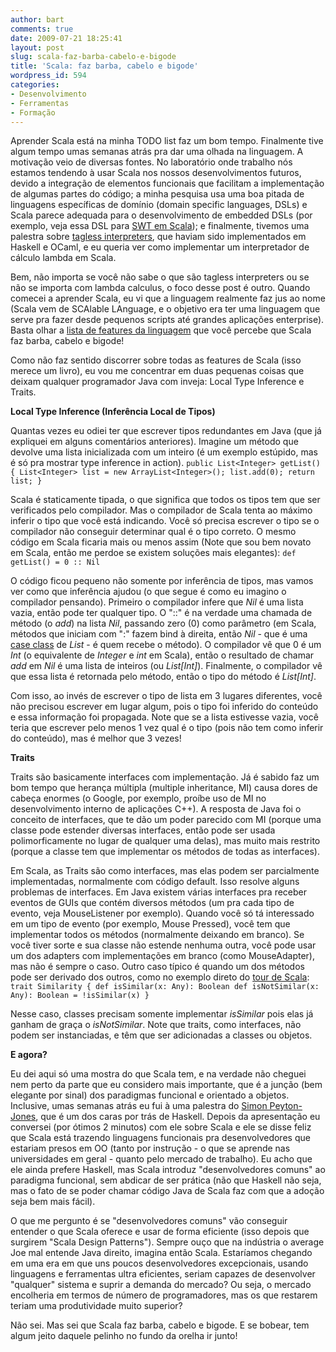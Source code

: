 ```yaml
---
author: bart
comments: true
date: 2009-07-21 18:25:41
layout: post
slug: scala-faz-barba-cabelo-e-bigode
title: 'Scala: faz barba, cabelo e bigode'
wordpress_id: 594
categories:
- Desenvolvimento
- Ferramentas
- Formação
---
```


Aprender Scala está na minha TODO list faz um bom tempo. Finalmente tive algum tempo umas semanas atrás pra dar uma olhada na linguagem. A motivação veio de diversas fontes. No laboratório onde trabalho nós estamos tendendo à usar Scala nos nossos desenvolvimentos futuros, devido a integração de elementos funcionais que facilitam a implementação de algumas partes do código; a minha pesquisa usa uma boa pitada de linguagens específicas de domínio (domain specific languages, DSLs) e Scala parece adequada para o desenvolvimento de embedded DSLs (por exemplo, veja essa DSL para [SWT em Scala](http://johlrogge.wordpress.com/2009/01/06/making-swt-shine-with-scala/)); e finalmente, tivemos uma palestra sobre [tagless interpreters](http://lambda-the-ultimate.org/node/2438), que haviam sido implementados em Haskell e OCaml, e eu queria ver como implementar um interpretador de cálculo lambda em Scala.

Bem, não importa se você não sabe o que são tagless interpreters ou se não se importa com lambda calculus, o foco desse post é outro. Quando comecei a aprender Scala, eu vi que a linguagem realmente faz jus ao nome (Scala vem de SCAlable LAnguage, e o objetivo era ter uma linguagem que serve pra fazer desde pequenos scripts até grandes aplicações enterprise). Basta olhar a [lista de features da linguagem](http://www.scala-lang.org/node/104) que você percebe que Scala faz barba, cabelo e bigode!

Como não faz sentido discorrer sobre todas as features de Scala (isso merece um livro), eu vou me concentrar em duas pequenas coisas que deixam qualquer programador Java com inveja: Local Type Inference e Traits.

**Local Type Inference (Inferência Local de Tipos)**

Quantas vezes eu odiei ter que escrever tipos redundantes em Java (que já expliquei em alguns comentários anteriores). Imagine um método que devolve uma lista inicializada com um inteiro (é um exemplo estúpido, mas é só pra mostrar type inference in action).
`
public List<Integer> getList() {
   List<Integer> list = new ArrayList<Integer>();
   list.add(0);
   return list;
}
`

Scala é staticamente tipada, o que significa que todos os tipos tem que ser verificados pelo compilador. Mas o compilador de Scala tenta ao máximo inferir o tipo que você está indicando. Você só precisa escrever o tipo se o compilador não conseguir determinar qual é o tipo correto. O mesmo código em Scala ficaria mais ou menos assim (Note que sou bem novato em Scala, então me perdoe se existem soluções mais elegantes):
`
   def getList() = 0 :: Nil
`

O código ficou pequeno não somente por inferência de tipos, mas vamos ver como que inferência ajudou (o que segue é como eu imagino o compilador pensando). Primeiro o compilador infere que _Nil_ é uma lista vazia, então pode ter qualquer tipo. O "::" é na verdade uma chamada de método (o _add_) na lista _Nil_, passando zero (0) como parâmetro (em Scala, métodos que iniciam com ":" fazem bind à direita, então _Nil_ - que é uma [case class](http://www.scala-lang.org/node/107) de _List_ - é quem recebe o método). O compilador vê que 0 é um _Int_ (o equivalente de _Integer_ e _int_ em Scala), então o resultado de chamar _add_ em _Nil_ é uma lista de inteiros (ou _List[Int]_). Finalmente, o compilador vê que essa lista é retornada pelo método, então o tipo do método é _List[Int]_.

Com isso, ao invés de escrever o tipo de lista em 3 lugares diferentes, você não precisou escrever em lugar algum, pois o tipo foi inferido do conteúdo e essa informação foi propagada. Note que se a lista estivesse vazia, você teria que escrever pelo menos 1 vez qual é o tipo (pois não tem como inferir do conteúdo), mas é melhor que 3 vezes!

**Traits**

Traits são basicamente interfaces com implementação. Já é sabido faz um bom tempo que herança múltipla (multiple inheritance, MI) causa dores de cabeça enormes (o Google, por exemplo, proíbe uso de MI no desenvolvimento interno de aplicações C++). A resposta de Java foi o conceito de interfaces, que te dão um poder parecido com MI (porque uma classe pode estender diversas interfaces, então pode ser usada polimorficamente no lugar de qualquer uma delas), mas muito mais restrito (porque a classe tem que implementar os métodos de todas as interfaces).

Em Scala, as Traits são como interfaces, mas elas podem ser parcialmente implementadas, normalmente com código default. Isso resolve alguns problemas de interfaces. Em Java existem várias interfaces pra receber eventos de GUIs que contém diversos métodos (um pra cada tipo de evento, veja MouseListener por exemplo). Quando você só tá interessado em um tipo de evento (por exemplo, Mouse Pressed), você tem que implementar todos os métodos (normalmente deixando em branco). Se você tiver sorte e sua classe não estende nenhuma outra, você pode usar um dos adapters com implementações em branco (como MouseAdapter), mas não é sempre o caso. Outro caso típico é quando um dos métodos pode ser derivado dos outros, como no exemplo direto do [tour de Scala](http://www.scala-lang.org/node/126):
`
trait Similarity {
  def isSimilar(x: Any): Boolean
  def isNotSimilar(x: Any): Boolean = !isSimilar(x)
}
`

Nesse caso, classes precisam somente implementar _isSimilar_ pois elas já ganham de graça o _isNotSimilar_. Note que traits, como interfaces, não podem ser instanciadas, e têm que ser adicionadas a classes ou objetos.

**E agora?**

Eu dei aqui só uma mostra do que Scala tem, e na verdade não cheguei nem perto da parte que eu considero mais importante, que é a junção (bem elegante por sinal) dos paradigmas funcional e orientado a objetos. Inclusive, umas semanas atrás eu fui à uma palestra do [Simon Peyton-Jones](http://research.microsoft.com/en-us/people/simonpj/), que é um dos caras por trás de Haskell. Depois da apresentação eu conversei (por ótimos 2 minutos) com ele sobre Scala e ele se disse feliz que Scala está trazendo linguagens funcionais pra desenvolvedores que estariam presos em OO (tanto por instrução - o que se aprende nas universidades em geral - quanto pelo mercado de trabalho). Eu acho que ele ainda prefere Haskell, mas Scala introduz "desenvolvedores comuns" ao paradigma funcional, sem abdicar de ser prática (não que Haskell não seja, mas o fato de se poder chamar código Java de Scala faz com que a adoção seja bem mais fácil).

O que me pergunto é se "desenvolvedores comuns" vão conseguir entender o que Scala oferece e usar de forma eficiente (isso depois que surgirem "Scala Design Patterns"). Sempre ouço que na indústria o average Joe mal entende Java direito, imagina então Scala. Estaríamos chegando em uma era em que uns poucos desenvolvedores excepcionais, usando linguagens e ferramentas ultra eficientes, seriam capazes de desenvolver "qualquer" sistema e suprir a demanda do mercado? Ou seja, o mercado encolheria em termos de número de programadores, mas os que restarem teriam uma produtividade muito superior?

Não sei. Mas sei que Scala faz barba, cabelo e bigode. E se bobear, tem algum jeito daquele pelinho no fundo da orelha ir junto!




